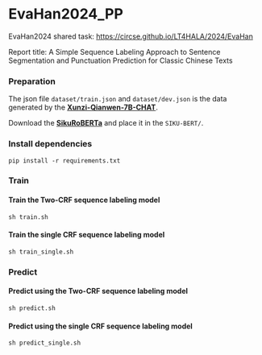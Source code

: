 # EvaHan2024_PP
EvaHan2024 shared task: https://circse.github.io/LT4HALA/2024/EvaHan

Report title: A Simple Sequence Labeling Approach to Sentence Segmentation and Punctuation Prediction for Classic Chinese Texts

### Preparation
The json file `dataset/train.json` and `dataset/dev.json` is the data generated by the [**Xunzi-Qianwen-7B-CHAT**](https://github.com/Xunzi-LLM-of-Chinese-classics/XunziALLM).

Download the [**SikuRoBERTa**](https://github.com/hsc748NLP/SikuBERT-for-digital-humanities-and-classical-Chinese-information-processing) and place it in the `SIKU-BERT/`.

### Install dependencies
```shell
pip install -r requirements.txt
```

### Train

#### Train the Two-CRF sequence labeling model
```shell
sh train.sh
```

#### Train the single CRF sequence labeling model
```shell
sh train_single.sh
```

### Predict

#### Predict using the Two-CRF sequence labeling model
```shell
sh predict.sh
```

#### Predict using the single CRF sequence labeling model
```shell
sh predict_single.sh
```
